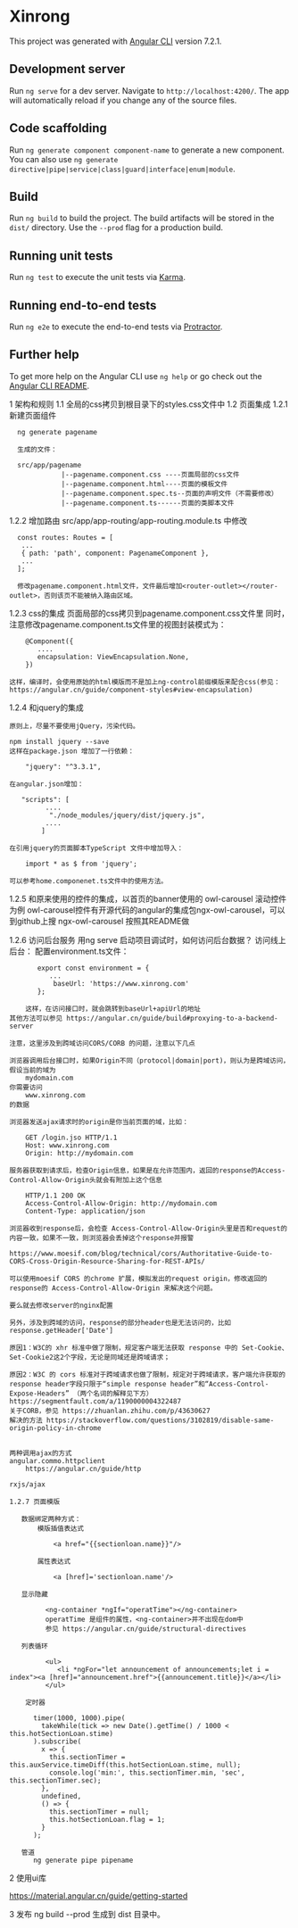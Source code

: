 # Xinrong

This project was generated with [Angular CLI](https://github.com/angular/angular-cli) version 7.2.1.

## Development server

Run `ng serve` for a dev server. Navigate to `http://localhost:4200/`. The app will automatically reload if you change any of the source files.

## Code scaffolding

Run `ng generate component component-name` to generate a new component. You can also use `ng generate directive|pipe|service|class|guard|interface|enum|module`.

## Build

Run `ng build` to build the project. The build artifacts will be stored in the `dist/` directory. Use the `--prod` flag for a production build.

## Running unit tests

Run `ng test` to execute the unit tests via [Karma](https://karma-runner.github.io).

## Running end-to-end tests

Run `ng e2e` to execute the end-to-end tests via [Protractor](http://www.protractortest.org/).

## Further help

To get more help on the Angular CLI use `ng help` or go check out the [Angular CLI README](https://github.com/angular/angular-cli/blob/master/README.md).


1 架构和规则
1.1 全局的css拷贝到根目录下的styles.css文件中
1.2 页面集成
1.2.1 新建页面组件

      ng generate pagename

      生成的文件：

      src/app/pagename
                 |--pagename.component.css ----页面局部的css文件
                 |--pagename.component.html----页面的模板文件
                 |--pagename.component.spec.ts--页面的声明文件（不需要修改）
                 |--pagename.component.ts------页面的类脚本文件

1.2.2 增加路由
      src/app/app-routing/app-routing.module.ts 中修改

      const routes: Routes = [
       ...
       { path: 'path', component: PagenameComponent },
       ...
      ];
      
      修改pagename.component.html文件，文件最后增加<router-outlet></router-outlet>，否则该页不能被纳入路由区域。
1.2.3 css的集成
    页面局部的css拷贝到pagename.component.css文件里
    同时，注意修改pagename.component.ts文件里的视图封装模式为：

        @Component({
           ....
           encapsulation: ViewEncapsulation.None,
        })

    这样，编译时，会使用原始的html模版而不是加上ng-control前缀模版来配合css(参见：https://angular.cn/guide/component-styles#view-encapsulation)
1.2.4 和jquery的集成

    原则上，尽量不要使用jQuery，污染代码。

    npm install jquery --save
    这样在package.json 增加了一行依赖：

        "jquery": "^3.3.1",

    在angular.json增加：

       "scripts": [
             ....
              "./node_modules/jquery/dist/jquery.js",
             ....
            ]

    在引用jquery的页面脚本TypeScript 文件中增加导入：

        import * as $ from 'jquery';
    
    可以参考home.componenet.ts文件中的使用方法。

1.2.5 和原来使用的控件的集成，以首页的banner使用的 owl-carousel 滚动控件为例
    owl-carousel控件有开源代码的angular的集成包ngx-owl-carousel，可以到github上搜 ngx-owl-carousel
    按照其README做

1.2.6 访问后台服务
    用ng serve 启动项目调试时，如何访问后台数据？
    访问线上后台：
        配置environment.ts文件：

           export const environment = {
              ...
               baseUrl: 'https://www.xinrong.com'
           };

        这样，在访问接口时，就会跳转到baseUrl+apiUrl的地址
    其他方法可以参见 https://angular.cn/guide/build#proxying-to-a-backend-server

    注意，这里涉及到跨域访问CORS/CORB 的问题，注意以下几点

    浏览器调用后台接口时，如果Origin不同（protocol|domain|port)，则认为是跨域访问，
    假设当前的域为
        mydomain.com
    你需要访问
        www.xinrong.com
    的数据
    
    浏览器发送ajax请求时的origin是你当前页面的域，比如：

        GET /login.jso HTTP/1.1
        Host: www.xinrong.com
        Origin: http://mydomain.com
    
    服务器获取到请求后，检查Origin信息，如果是在允许范围内，返回的response的Access-Control-Allow-Origin头就会有附加上这个信息

        HTTP/1.1 200 OK  
        Access-Control-Allow-Origin: http://mydomain.com  
        Content-Type: application/json

    浏览器收到response后，会检查 Access-Control-Allow-Origin头里是否和request的内容一致，如果不一致，则浏览器会丢掉这个response并报警

    https://www.moesif.com/blog/technical/cors/Authoritative-Guide-to-CORS-Cross-Origin-Resource-Sharing-for-REST-APIs/

    可以使用moesif CORS 的chrome 扩展，模拟发出的request origin，修改返回的response的 Access-Control-Allow-Origin 来解决这个问题。

    要么就去修改server的nginx配置

    另外，涉及到跨域的访问，response的部分header也是无法访问的，比如response.getHeader['Date'] 

    原因1：W3C的 xhr 标准中做了限制，规定客户端无法获取 response 中的 Set-Cookie、Set-Cookie2这2个字段，无论是同域还是跨域请求；

    原因2：W3C 的 cors 标准对于跨域请求也做了限制，规定对于跨域请求，客户端允许获取的response header字段只限于“simple response header”和“Access-Control-Expose-Headers” （两个名词的解释见下方）
    https://segmentfault.com/a/1190000004322487
    关于CORB，参见 https://zhuanlan.zhihu.com/p/43630627
    解决的方法 https://stackoverflow.com/questions/3102819/disable-same-origin-policy-in-chrome

    
    两种调用ajax的方式
    angular.commo.httpclient
        https://angular.cn/guide/http

    rxjs/ajax
        
    1.2.7 页面模版

       数据绑定两种方式：
           模版插值表达式

               <a href="{{sectionloan.name}}"/>

           属性表达式

               <a [href]='sectionloan.name'/>

       显示隐藏

             <ng-container *ngIf="operatTime"></ng-container>
             operatTime 是组件的属性，<ng-container>并不出现在dom中
             参见 https://angular.cn/guide/structural-directives

       列表循环

             <ul>
                <li *ngFor="let announcement of announcements;let i = index"><a [href]="announcement.href">{{announcement.title}}</a></li>
             </ul>

        定时器

          timer(1000, 1000).pipe(
            takeWhile(tick => new Date().getTime() / 1000 < this.hotSectionLoan.stime)
          ).subscribe(
            x => {
              this.sectionTimer = this.auxService.timeDiff(this.hotSectionLoan.stime, null);
              console.log('min:', this.sectionTimer.min, 'sec', this.sectionTimer.sec);
            },
            undefined,
            () => {
              this.sectionTimer = null;
              this.hotSectionLoan.flag = 1;
            }
          );

       管道 
          ng generate pipe pipename

2 使用ui库

https://material.angular.cn/guide/getting-started


3 发布
       ng build --prod
       生成到 dist 目录中。







